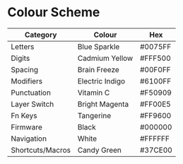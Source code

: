 # Colour Scheme

| Category         | Colour         | Hex     |
|------------------|----------------|---------|
| Letters          | Blue Sparkle   | #0075FF |
| Digits           | Cadmium Yellow | #FFF500 |
| Spacing          | Brain Freeze   | #00F0FF |
| Modifiers        | Electric Indigo| #6100FF |
| Punctuation      | Vitamin C      | #F50909 |
| Layer Switch     | Bright Magenta | #FF00E5 |
| Fn Keys          | Tangerine      | #FF9600 |
| Firmware         | Black          | #000000 |
| Navigation       | White          | #FFFFFF |
| Shortcuts/Macros | Candy Green    | #37CE00 |

